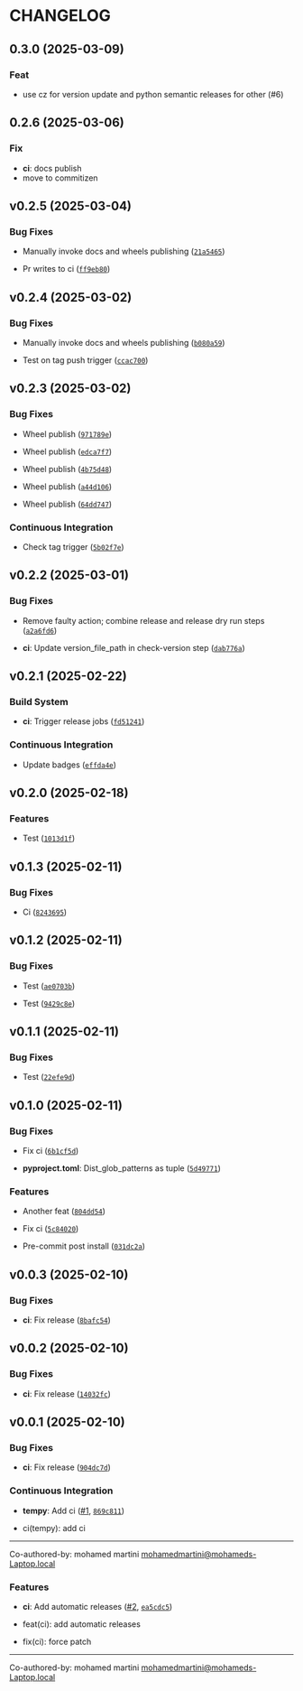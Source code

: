 # CHANGELOG


## 0.3.0 (2025-03-09)

### Feat

- use cz for version update and python semantic releases for other (#6)

## 0.2.6 (2025-03-06)

### Fix

- **ci**: docs publish
- move to commitizen

## v0.2.5 (2025-03-04)

### Bug Fixes

- Manually invoke docs and wheels publishing
  ([`21a5465`](https://github.com/MhdMartini/cicd-tempy/commit/21a546554528ecd62f1a16c8e4bb366558c60b45))

- Pr writes to ci
  ([`ff9eb80`](https://github.com/MhdMartini/cicd-tempy/commit/ff9eb8098002012b182fc1a0cde96eb1287f43b7))


## v0.2.4 (2025-03-02)

### Bug Fixes

- Manually invoke docs and wheels publishing
  ([`b080a59`](https://github.com/MhdMartini/cicd-tempy/commit/b080a59908281da992ae3ab60023447ababc8820))

- Test on tag push trigger
  ([`ccac700`](https://github.com/MhdMartini/cicd-tempy/commit/ccac7004b120af1df2407bdda6daaac955a020bc))


## v0.2.3 (2025-03-02)

### Bug Fixes

- Wheel publish
  ([`971789e`](https://github.com/MhdMartini/cicd-tempy/commit/971789e8350ad2bf2491e489041e128e0e3bce7b))

- Wheel publish
  ([`edca7f7`](https://github.com/MhdMartini/cicd-tempy/commit/edca7f7c446bf1659151175ced4345a5b95cd22f))

- Wheel publish
  ([`4b75d48`](https://github.com/MhdMartini/cicd-tempy/commit/4b75d486b68d798526ca93b1e8409fbac7cf23dc))

- Wheel publish
  ([`a44d106`](https://github.com/MhdMartini/cicd-tempy/commit/a44d106f78b7d991fe9876db72a2ae2fc9b26b8a))

- Wheel publish
  ([`64dd747`](https://github.com/MhdMartini/cicd-tempy/commit/64dd74775335e421d5eb93a1ecb919dbc60c60b7))

### Continuous Integration

- Check tag trigger
  ([`5b02f7e`](https://github.com/MhdMartini/cicd-tempy/commit/5b02f7ecfe346c0c6754fc43851c39b776f0c769))


## v0.2.2 (2025-03-01)

### Bug Fixes

- Remove faulty action; combine release and release dry run steps
  ([`a2a6fd6`](https://github.com/MhdMartini/cicd-tempy/commit/a2a6fd69a361904380ba627e1c6b1e9724c29dbc))

- **ci**: Update version_file_path in check-version step
  ([`dab776a`](https://github.com/MhdMartini/cicd-tempy/commit/dab776a139ba28ff907447da0dd2b968aba0202e))


## v0.2.1 (2025-02-22)

### Build System

- **ci**: Trigger release jobs
  ([`fd51241`](https://github.com/MhdMartini/cicd-tempy/commit/fd512415c7a8324681590bf5dd0c05a0f2771434))

### Continuous Integration

- Update badges
  ([`effda4e`](https://github.com/MhdMartini/cicd-tempy/commit/effda4e69afb1ed27cb887b01900cc1a539a49fa))


## v0.2.0 (2025-02-18)

### Features

- Test
  ([`1013d1f`](https://github.com/MhdMartini/cicd-tempy/commit/1013d1f6d91bf99e348ebda4ca6dee39261c3efb))


## v0.1.3 (2025-02-11)

### Bug Fixes

- Ci
  ([`8243695`](https://github.com/MhdMartini/cicd-tempy/commit/8243695d833f8d2826632fd74d6d339053f54839))


## v0.1.2 (2025-02-11)

### Bug Fixes

- Test
  ([`ae0703b`](https://github.com/MhdMartini/cicd-tempy/commit/ae0703b4ed8d221a544565bc68d9985083472d22))

- Test
  ([`9429c8e`](https://github.com/MhdMartini/cicd-tempy/commit/9429c8eb30ef2f1eb254a07372ec8ee46bdf4365))


## v0.1.1 (2025-02-11)

### Bug Fixes

- Test
  ([`22efe9d`](https://github.com/MhdMartini/cicd-tempy/commit/22efe9da2c299d0a4cd6dd516fa1f3b1808454e2))


## v0.1.0 (2025-02-11)

### Bug Fixes

- Fix ci
  ([`6b1cf5d`](https://github.com/MhdMartini/cicd-tempy/commit/6b1cf5d4338d7d25a7611103428aa637d23acf4e))

- **pyproject.toml**: Dist_glob_patterns as tuple
  ([`5d49771`](https://github.com/MhdMartini/cicd-tempy/commit/5d4977165e8e6317fd7ee0f698855d0b3dcf127a))

### Features

- Another feat
  ([`804dd54`](https://github.com/MhdMartini/cicd-tempy/commit/804dd54d9a3f27ae36749a6ff9f0b610b916d80c))

- Fix ci
  ([`5c84020`](https://github.com/MhdMartini/cicd-tempy/commit/5c84020f6398fff0eaa29f350af48a546c94f519))

- Pre-commit post install
  ([`031dc2a`](https://github.com/MhdMartini/cicd-tempy/commit/031dc2a2a0debf54de0bc9dada5df6da2d63e991))


## v0.0.3 (2025-02-10)

### Bug Fixes

- **ci**: Fix release
  ([`8bafc54`](https://github.com/MhdMartini/cicd-tempy/commit/8bafc54de4f16888bbdb024f5cc385e1a44c59e0))


## v0.0.2 (2025-02-10)

### Bug Fixes

- **ci**: Fix release
  ([`14032fc`](https://github.com/MhdMartini/cicd-tempy/commit/14032fcadbddb3819e08e352a6e1c4b31de6b41c))


## v0.0.1 (2025-02-10)

### Bug Fixes

- **ci**: Fix release
  ([`904dc7d`](https://github.com/MhdMartini/cicd-tempy/commit/904dc7d56022f0814c272ead74242e3f8e211bca))

### Continuous Integration

- **tempy**: Add ci ([#1](https://github.com/MhdMartini/cicd-tempy/pull/1),
  [`869c811`](https://github.com/MhdMartini/cicd-tempy/commit/869c81186fbd665655d919c736357140eedd38c9))

* ci(tempy): add ci

---------

Co-authored-by: mohamed martini <mohamedmartini@mohameds-Laptop.local>

### Features

- **ci**: Add automatic releases ([#2](https://github.com/MhdMartini/cicd-tempy/pull/2),
  [`ea5cdc5`](https://github.com/MhdMartini/cicd-tempy/commit/ea5cdc579d1e27e1915dccc770ad9c55fc715e08))

* feat(ci): add automatic releases

* fix(ci): force patch

---------

Co-authored-by: mohamed martini <mohamedmartini@mohameds-Laptop.local>
